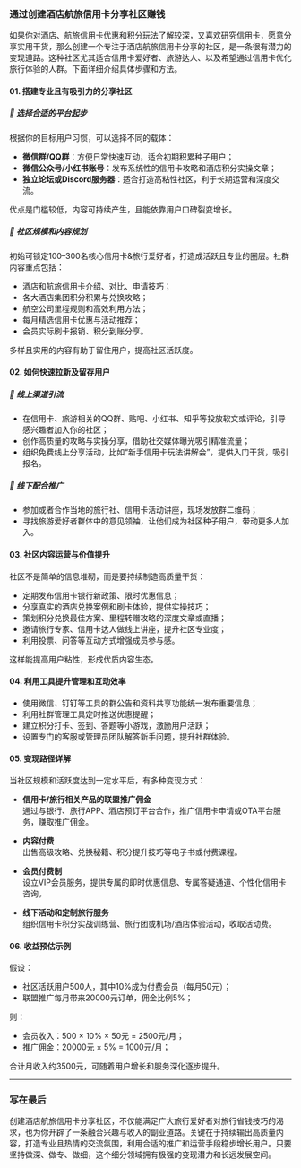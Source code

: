 ### 通过创建酒店航旅信用卡分享社区赚钱

如果你对酒店、航旅信用卡优惠和积分玩法了解较深，又喜欢研究信用卡，愿意分享实用干货，那么创建一个专注于酒店航旅信用卡分享的社区，是一条很有潜力的变现道路。这种社区尤其适合信用卡爱好者、旅游达人、以及希望通过信用卡优化旅行体验的人群。下面详细介绍具体步骤和方法。

#### 01. 搭建专业且有吸引力的分享社区

##### 📱 选择合适的平台起步

根据你的目标用户习惯，可以选择不同的载体：

* **微信群/QQ群**：方便日常快速互动，适合初期积累种子用户；
* **微信公众号/小红书账号**：发布系统性的信用卡攻略和酒店积分实操文章；
* **独立论坛或Discord服务器**：适合打造高粘性社区，利于长期运营和深度交流。

优点是门槛较低，内容可持续产生，且能依靠用户口碑裂变增长。

##### 👥 社区规模和内容规划

初始可锁定100–300名核心信用卡&旅行爱好者，打造成活跃且专业的圈层。社群内容重点包括：

* 酒店和航旅信用卡介绍、对比、申请技巧；
* 各大酒店集团积分积累与兑换攻略；
* 航空公司里程规则和高效利用方法；
* 每月精选信用卡优惠与活动推荐；
* 会员实际刷卡报销、积分到账分享。

多样且实用的内容有助于留住用户，提高社区活跃度。

#### 02. 如何快速拉新及留存用户

##### 📍 线上渠道引流

* 在信用卡、旅游相关的QQ群、贴吧、小红书、知乎等投放软文或评论，引导感兴趣者加入你的社区；
* 创作高质量的攻略与实操分享，借助社交媒体曝光吸引精准流量；
* 组织免费线上分享活动，比如“新手信用卡玩法讲解会”，提供入门干货，吸引报名。

##### 🧱 线下配合推广

* 参加或者合作当地的旅行社、信用卡活动讲座，现场发放群二维码；
* 寻找旅游爱好者群体中的意见领袖，让他们成为社区种子用户，带动更多人加入。

#### 03. 社区内容运营与价值提升

社区不是简单的信息堆砌，而是要持续制造高质量干货：

* 定期发布信用卡银行新政策、限时优惠信息；
* 分享真实的酒店兑换案例和刷卡体验，提供实操技巧；
* 策划积分兑换最佳方案、里程转赠攻略的深度文章或直播；
* 邀请旅行专家、信用卡达人做线上讲座，提升社区专业度；
* 利用投票、问答等互动方式增强成员参与感。

这样能提高用户粘性，形成优质内容生态。

#### 04. 利用工具提升管理和互动效率

* 使用微信、钉钉等工具的群公告和资料共享功能统一发布重要信息；
* 利用社群管理工具定时推送优惠提醒；
* 建立积分打卡、签到、答题等小游戏，激励用户活跃；
* 设置专门的客服或管理员团队解答新手问题，提升社群体验。

#### 05. 变现路径详解

当社区规模和活跃度达到一定水平后，有多种变现方式：

* **信用卡/旅行相关产品的联盟推广佣金**  
  通过与银行、旅行APP、酒店预订平台合作，推广信用卡申请或OTA平台服务，赚取推广佣金。

* **内容付费**  
  出售高级攻略、兑换秘籍、积分提升技巧等电子书或付费课程。

* **会员付费制**  
  设立VIP会员服务，提供专属的即时优惠信息、专属答疑通道、个性化信用卡咨询。

* **线下活动和定制旅行服务**  
  组织信用卡积分实战训练营、旅行团或机场/酒店体验活动，收取活动费。

#### 06. 收益预估示例

假设：

* 社区活跃用户500人，其中10%成为付费会员（每月50元）；
* 联盟推广每月带来20000元订单，佣金比例5%；

则：

* 会员收入：500 × 10% × 50元 = 2500元/月；
* 推广佣金：20000元 × 5% = 1000元/月；

合计月收入约3500元，可随着用户增长和服务深化逐步提升。

***

### 写在最后

创建酒店航旅信用卡分享社区，不仅能满足广大旅行爱好者对旅行省钱技巧的渴求，也为你开辟了一条融合兴趣与收入的副业道路。关键在于持续输出高质量内容，打造专业且热情的交流氛围，利用合适的推广和运营手段稳步增长用户。只要坚持做深、做专、做细，这个细分领域拥有极强的变现潜力和长远发展空间。
